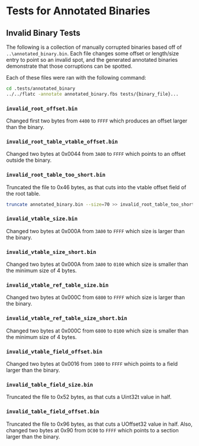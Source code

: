 # Tests for Annotated Binaries

## Invalid Binary Tests

The following is a collection of manually corrupted binaries based off of
`..\annotated_binary.bin`. Each file changes some offset or length/size entry to
point so an invalid spot, and the generated annotated binaries demonstrate that
those corruptions can be spotted.

Each of these files were ran with the following command:

```sh
cd .tests/annotated_binary
../../flatc -annotate annotated_binary.fbs tests/{binary_file}...
```

### `invalid_root_offset.bin`

Changed first two bytes from `4400` to `FFFF` which produces an offset larger
than the binary.

### `invalid_root_table_vtable_offset.bin`

Changed two bytes at 0x0044 from `3A00` to `FFFF` which points to an offset
outside the binary.

### `invalid_root_table_too_short.bin`

Truncated the file to 0x46 bytes, as that cuts into the vtable offset field of
the root table.

```sh
truncate annotated_binary.bin --size=70 >> invalid_root_table_too_short.bin
```

### `invalid_vtable_size.bin`

Changed two bytes at 0x000A from `3A00` to `FFFF` which size is larger than the
binary.

### `invalid_vtable_size_short.bin`

Changed two bytes at 0x000A from `3A00` to `0100` which size is smaller than the
minimum size of 4 bytes.

### `invalid_vtable_ref_table_size.bin`

Changed two bytes at 0x000C from `6800` to `FFFF` which size is larger than the
binary.

### `invalid_vtable_ref_table_size_short.bin`

Changed two bytes at 0x000C from `6800` to `0100` which size is smaller than 
the minimum size of 4 bytes.

### `invalid_vtable_field_offset.bin`

Changed two bytes at 0x0016 from `1000` to `FFFF` which points to a field larger
than the binary.

### `invalid_table_field_size.bin`

Truncated the file to 0x52 bytes, as that cuts a Uint32t value in half.

### `invalid_table_field_offset.bin`

Truncated the file to 0x96 bytes, as that cuts a UOffset32 value in half. Also,
changed two bytes at 0x90 from `DC00` to `FFFF` which points to a section larger
than the binary.